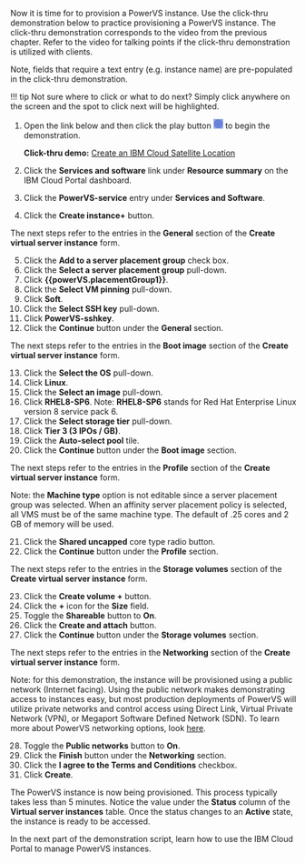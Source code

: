 Now it is time for to provision a PowerVS instance. Use the click-thru demonstration below to practice provisioning a PowerVS instance. The click-thru demonstration corresponds to the video from the previous chapter. Refer to the video for talking points if the click-thru demonstration is utilized with clients.

Note, fields that require a text entry (e.g. instance name) are pre-populated in the click-thru demonstration.

!!! tip
    Not sure where to click or what to do next? Simply click anywhere on the screen and the spot to click next will be highlighted.

1. Open the link below and then click the play button ![](_attachments/ClickThruPlayButton.png) to begin the demonstration.

    **Click-thru demo:** <a href="https://ibm.github.io/SalesEnablement-Satellite-L3-Sales/includes/SatLocationCreation/index.html" target ="_blank">Create an IBM Cloud Satellite Location</a>

2. Click the **Services and software** link under **Resource summary** on the IBM Cloud Portal dashboard.
3. Click the **PowerVS-service** entry under **Services and Software**.
4. Click the **Create instance+** button.

The next steps refer to the entries in the **General** section of the **Create virtual server instance** form.

5. Click the **Add to a server placement group** check box.
6. Click the **Select a server placement group** pull-down.
7. Click **{{powerVS.placementGroup1}}**.
8. Click the **Select VM pinning** pull-down.
9. Click **Soft**.
10. Click the **Select SSH key** pull-down.
11. Click **PowerVS-sshkey**.
12. Click the **Continue** button under the **General** section.

The next steps refer to the entries in the **Boot image** section of the **Create virtual server instance** form.

13. Click the **Select the OS** pull-down.
14. Click **Linux**.
15. Click the **Select an image** pull-down.
16. Click **RHEL8-SP6**. Note: **RHEL8-SP6** stands for Red Hat Enterprise Linux version 8 service pack 6.
17. Click the **Select storage tier**  pull-down.
18. Click **Tier 3 (3 IPOs / GB)**.
19. Click the **Auto-select pool** tile.
20. Click the **Continue** button under the **Boot image** section.

The next steps refer to the entries in the **Profile** section of the **Create virtual server instance** form.

Note: the **Machine type** option is not editable since a server placement group was selected.  When an affinity server placement policy is selected, all VMS must be of the same machine type. The default of .25 cores and 2 GB of memory will be used.

21. Click the **Shared uncapped** core type radio button.
22. Click the **Continue** button under the **Profile** section.

The next steps refer to the entries in the **Storage volumes** section of the **Create virtual server instance** form.

23. Click the **Create volume +** button.
24. Click the **+** icon for the **Size** field.
25. Toggle the **Shareable** button to **On**.
26. Click the **Create and attach**  button.
27. Click the **Continue** button under the **Storage volumes** section.

The next steps refer to the entries in the **Networking** section of the **Create virtual server instance** form.

Note: for this demonstration, the instance will be provisioned using a public network (Internet facing). Using the public network makes demonstrating access to instances easy, but most production deployments of PowerVS will utilize private networks and control access using Direct Link, Virtual Private Network (VPN), or Megaport Software Defined Network (SDN). To learn more about PowerVS networking options, look <a href="https://cloud.ibm.com/docs/power-iaas?topic=power-iaas-network-architecture-diagrams" target="_blank"> here</a>.

28. Toggle the **Public networks** button to **On**.
29. Click the **Finish** button under the **Networking** section.
30. Click the **I agree to the Terms and Conditions** checkbox.
31. Click **Create**.

The PowerVS instance is now being provisioned.  This process typically takes less than 5 minutes. Notice the value under the **Status** column of the **Virtual server instances** table. Once the status changes to an **Active** state, the instance is ready to be accessed.

In the next part of the demonstration script, learn how to use the IBM Cloud Portal to manage PowerVS instances.
